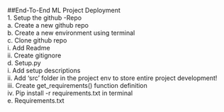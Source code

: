 ##End-To-End ML Project Deployment <br />
    1.	Setup the github -Repo <br />
        a.	Create a new github repo <br />
        b.	Create a new environment using terminal <br />
        c.	Clone github repo <br />
            i.	Add Readme <br />
            ii.	Create gitignore <br />
        d.	Setup.py <br />
            i.	Add setup descriptions <br />
            ii.	Add ‘src’ folder in the project env to store entire project development! <br />
            iii.	Create get_requirements() function definition <br />
            iv.	Pip install -r requirements.txt in terminal\
        e.	Requirements.txt

